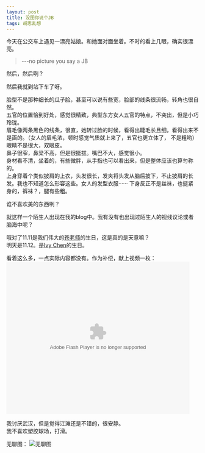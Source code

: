 ```yaml
---
layout: post
title: 没图你说个JB
tags: 胡思乱想
---
```


今天在公交车上遇见一漂亮姑娘。和她面对面坐着。不时的看上几眼，确实很漂亮。

>   ---no picture you say a JB

然后，然后咧？  

然后我就到站下车了呀。 

脸型不是那种细长的瓜子脸，甚至可以说有些宽，脸部的线条很流畅，转角也很自然。  
五官的位置恰到好处，感觉很精致，典型东方女人五官的特点，不突出，但是小巧玲珑。   
眉毛像两条黑色的线条，很直，她转过脸的时候，看得出睫毛长且细，看得出来不是画的。（女人的眉毛浓，顿时感觉气质就上来了，五官也更立体了， 不是粗哟）  
眼睛不是很大，双眼皮。  
鼻子很窄，鼻梁不高，但是很挺拔。嘴巴不大，感觉很小。  
身材看不清，坐着的，有些微胖，从手指也可以看出来，但是整体应该也算匀称的。  
上身穿着个类似披肩的上衣，头发很长，发夹将头发从脑后披下，不止披肩的长发。我也不知道怎么形容这些。女人的发型衣服······
下身反正不是丝袜，也挺紧身的，裤袜？，腿有些粗。 

谁不喜欢美的东西咧？

就这样一个陌生人出现在我的blog中。我有没有也出现过陌生人的视线议论或者脑海中呢？

哦对了11.11是我们伟大的[苍老师](http://www.weibo.com/u/1739928273)的生日，这是真的是天意嘛？  
明天是11.12。是[Ivy Chen](http://www.weibo.com/dafachen)的生日。

看着这么多，一点实际内容都没有。作为补偿，献上视频一枚：
<embed src="http://player.youku.com/player.php/sid/XMzI0MTI0Nzc2/v.swf" allowFullScreen="true" quality="high" width="480" height="400" align="middle" allowScriptAccess="always" type="application/x-shockwave-flash"></embed>

我讨厌武汉，但是觉得江滩还是不错的，很安静。  
我不喜欢塑胶球场，打滑。 

无聊图：
![无聊图](http://fmn.xnpic.com/fmn050/20101225/1620/p_large_i5wK_61d80000eb5d5c42.jpg)